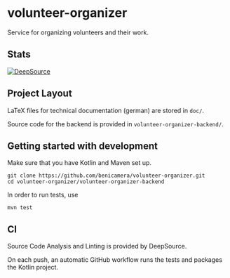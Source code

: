 # volunteer-organizer
Service for organizing volunteers and their work.

## Stats
[![DeepSource](https://app.deepsource.com/gh/benicamera/volunteer-organizer.svg/?label=code+coverage&show_trend=true&token=ZO2OqNng3DQ-sKosN6S_L7BP)](https://app.deepsource.com/gh/benicamera/volunteer-organizer/)

## Project Layout

LaTeX files for technical documentation (german) are stored in `doc/`.

Source code for the backend is provided in `volunteer-organizer-backend/`.

## Getting started with development

Make sure that you have Kotlin and Maven set up.

```
git clone https://github.com/benicamera/volunteer-organizer.git
cd volunteer-organizer/volunteer-organizer-backend
```

In order to run tests, use

```
mvn test
```

## CI

Source Code Analysis and Linting is provided by DeepSource.

On each push, an automatic GitHub workflow runs the tests and packages the Kotlin project.
